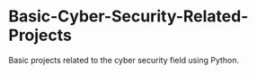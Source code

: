 # Basic-Cyber-Security-Related-Projects
Basic projects related to the cyber security field using Python.
